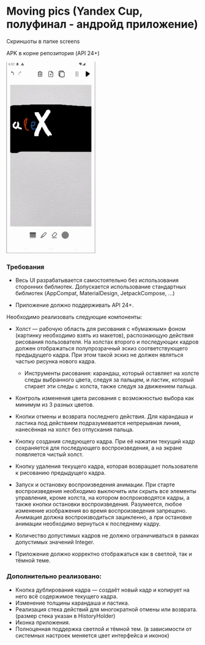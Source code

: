 
# Moving pics (Yandex Cup, полуфинал - андройд приложение)

Скриншоты в папке screens

APK в корне репозитория (API 24+)

<img src="https://github.com/AlxGration/MovingPics/blob/main/screens/demo.gif" height="500"/>

### Требования

- Весь UI разрабатывается самостоятельно без использования сторонних библиотек. Допускается использование стандартных библиотек (AppCompat, MaterialDesign, JetpackCompose, ...)

- Приложение должно поддерживать API 24+.

Необходимо реализовать следующие компоненты:

- Холст — рабочую область для рисования с «бумажным» фоном (картинку необходимо взять из макетов), распознающую действия рисования пользователя. На холстах второго и последующих кадров должен отображаться полупрозрачный эскиз соответствующего предыдущего кадра. При этом такой эскиз не должен являться частью рисунка нового кадра.

    - Инструменты рисования: карандаш, который оставляет на холсте следы выбранного цвета, следуя за пальцем, и ластик, который стирает эти следы с холста, также следуя за движением пальца.
- Контроль изменения цвета рисования с возможностью выбора как минимум из 3 разных цветов.
- Кнопки отмены и возврата последнего действия. Для карандаша и ластика под действием подразумевается непрерывная линия, нанесённая на холст без отпускания пальца.
- Кнопку создания следующего кадра. При её нажатии текущий кадр сохраняется для последующего воспроизведения, а на экране появляется чистый холст.
- Кнопку удаления текущего кадра, которая возвращает пользователя к рисованию предыдущего кадра.
- Запуск и остановку воспроизведения анимации. При старте воспроизведения необходимо выключить или скрыть все элементы управления, кроме холста, на котором воспроизводятся кадры, а также кнопки остановки воспроизведения. Разумеется, любое изменение изображения во время воспроизведения запрещено. Анимация должна воспроизводиться зацикленно, а при остановке анимации необходимо вернуться к последнему кадру.
- Количество допустимых кадров не должно ограничиваться в рамках допустимых значений Integer.

- Приложение должно корректно отображаться как в светлой, так и тёмной теме.

### Дополнительно реализовано:

- Кнопка дублирования кадра — создаёт новый кадр и копирует на него всё содержимое текущего кадра.
- Изменение толщины карандаша и ластика.
- Реализация стека действий для многократной отмены или возврата. (размер стека указан в HistoryHolder)
- Иконка приложения.
- Полноценная поддержка светлой и тёмной тем. (в зависимости от системных настроек меняется цвет интерфейса и иконок)



